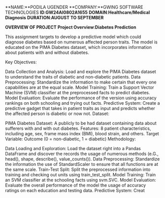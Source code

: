 **NAME:**PODILA UGENDER
**COMPANY:**GWING SOFTWARE TECHNOLOGIES
**ID**:**GW24AI0802A1655**
**DOMAIN**:**Healthcare/Medical Diagnosis**
**DURATION**:**AUGUST TO SEPTEMBER**

**OVERVIEW OF PROJECT**
**Project Overview**:**Diabetes Prediction**

This assignment targets to develop a predictive model which could diagnose diabetes based on numerous affected person traits. The model is educated on the PIMA Diabetes dataset, which incorporates information about patients with and without diabetes.

Key Objectives:

Data Collection and Analysis: Load and explore the PIMA Diabetes dataset to understand the traits of diabetic and non-diabetic patients.
Data Preprocessing: Standardize the information to make certain that every one capabilities are at the equal scale.
Model Training: Train a Support Vector Machine (SVM) classifier at the preprocessed facts to predict diabetes.
Model Evaluation: Evaluate the performance of the version using accuracy rankings on both schooling and trying out facts.
Predictive System: Create a predictive gadget that takes in patient traits as input and predicts whether the affected person is diabetic or now not.
Dataset:

PIMA Diabetes Dataset: A publicly to be had dataset containing data about sufferers with and with out diabetes.
Features: 8 patient characteristics, including age, sex, frame mass index (BMI), blood strain, and others.
Target Variable: Outcome (0 = non-diabetic, 1 = diabetic)
Methodology:

Data Loading and Exploration: Load the dataset right into a Pandas DataFrame and discover the records the usage of numerous methods (e.G., head(), shape, describe(), value_counts()).
Data Preprocessing: Standardize the information the use of StandardScaler to ensure that all functions are at the same scale.
Train-Test Split: Split the preprocessed information into training and checking out units using train_test_split.
Model Training: Train an SVM classifier at the schooling facts using svm.SVC.
Model Evaluation: Evaluate the overall performance of the model the usage of accuracy ratings on each education and testing data.
Predictive System: Creat
